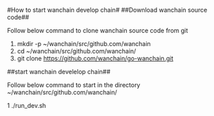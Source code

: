 #How to start wanchain develop chain#
##Download wanchain source code##
> 
Follow below command to clone wanchain source code from git

1. mkdir -p ~/wanchain/src/github.com/wanchain
2. cd ~/wanchain/src/github.com/wanchain/
3. git clone https://github.com/wanchain/go-wanchain.git



##start wanchain develelop chain##
> 
Follow below command to start in the directory  ~/wanchain/src/github.com/wanchain/

1 ./run_dev.sh

